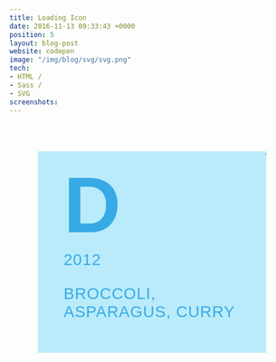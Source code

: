```yaml
---
title: Loading Icon
date: 2016-11-13 09:33:43 +0000
position: 5
layout: blog-post
website: codepen
image: "/img/blog/svg/svg.png"
tech:
- HTML /
- Sass /
- SVG
screenshots: 
---
```


<style type="text/css">
  	.portfolio .screenshots {
  		display: none;
  	}

.box {
	font-family: 'azo-sans-web', sans-serif;
  	box-sizing:border-box;
  	max-width: 500px;
  	width: 80%;
    /* height: 40%; */
    position: relative;
  	background:#B9EBFA;
    display: inline-block;
    overflow: hidden;
    margin: 0 auto;
    cursor: pointer;
    color: rgb(55,170,230);
    -webkit-transition: background 0.4s 0.5s;
    transition: background 0.4s 0.5s;
  	margin:10%;
  	padding:1em 2em 2em;
  
}

.box:hover {
    background: rgba(250,250,250,0);
  /* // background:#C7BEA7; */
    -webkit-transition-delay: 0s;
    transition-delay: 0s;
}

.box h3 {
    /* // font-family: "Ruthie", cursive; */
    font-size: 10em;
    margin: 0;
    font-weight: 700;
    width: 100%;
    padding:0 0 0 5%;
  
}

.box span {
    display: block;
    font-weight: 500;
    text-transform: uppercase;
    letter-spacing: 1px;
    font-size: 2em;
    padding:0 0 1em 5%;
}

.box h3,
.box span {
    -webkit-transition: color 0.4s 0.5s;
    transition: color 0.4s 0.5s;
}

.box:hover h3,
.box:hover span {
    color: #615E3C;
    -webkit-transition-delay: 0s;
    transition-delay: 0s;
}


.box svg {
    position: absolute;
    top: 0;
    bottom: 0;
    left: 0;
    right: 0;
    width: 99%;
    height: 99%;
    margin: 1%;
}

.box svg line {
    stroke-width: 5px;
    stroke: rgb(55,170,230);
  	stroke:#615E3C;

    position: absolute;
    fill: none;
    -webkit-transition: all 1s ease-in-out;
    transition: all 1s ease-in-out;
    top: 1em;
    left: 1em;
    bottom: 1em;
   	right: 1em;

}

.box svg line.top {
  transition: all 0.1s .1s ease;
}
.box svg line.right {
  transition: all 0.1s .2s ease;
}
.box svg line.bottom {
  transition: all 0.1s .3s ease;
}
.box svg line.left {
  transition: all 0.1s 0.4s ease;
}

.box:hover line {
  stroke:#615E3C;
}
.box:hover line.left {
    transition: all 0.05s 0.1s ease;
  }
.box:hover line.bottom {
    transition: all 0.05s 0.15s ease;
  }
.box:hover line.right {
    transition: all 0.05s 0.2s ease;
  }
.box:hover line.top {
    transition: all 0.05s 0.25s ease;
  }



.box:hover svg line.top {
    -webkit-transform: translateX(-100%);
    transform: translateX(-100%);
}

.box:hover svg line.bottom {
    -webkit-transform: translateX(100%);
    transform: translateX(100%);
}

.box:hover svg line.left {
    -webkit-transform: translateY(100%);
    transform: translateY(100%);
}

.box:hover svg line.right {
    -webkit-transform: translateY(-100%);
    transform: translateY(-100%);
}
</style>

<!-- ### SVG's! -->
<div class="box">
    <svg xmlns="http://www.w3.org/2000/svg">
        <line class="top" x1="100%" x2="200%" />
        <line class="left" y1="0" y2="-100%" />
        <line class="bottom" x1="0" x2="-100%"  y1="100%" y2="100%"/>
        <line class="right" y1="100%" y2="200%" x1="100%" x2="100%"/>
    </svg>
    <h3>D</h3>
    <span>2012</span>
    <span>Broccoli, Asparagus, Curry</span>
</div>







